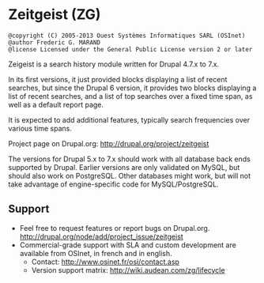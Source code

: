 # Zeitgeist (ZG)

    @copyright (C) 2005-2013 Ouest Systèmes Informatiques SARL (OSInet)
    @author Frederic G. MARAND
    @license Licensed under the General Public License version 2 or later

Zeigeist is a search history module written for Drupal 4.7.x to 7.x.

In its first versions, it just provided blocks displaying a list of recent 
searches, but since the Drupal 6 version, it provides two blocks displaying a 
list of recent searches, and a list of top searches over a fixed time span, as 
well as a default report page.
 
It is expected to add additional features, typically search frequencies over 
various time spans.

Project page on Drupal.org: <http://drupal.org/project/zeitgeist>

The versions for Drupal 5.x to 7.x should work with all database back ends
supported by Drupal. Earlier versions are only validated on MySQL, but should
also work on PostgreSQL. Other databases might work, but will not take advantage
of engine-specific code for MySQL/PostgreSQL.


## Support

- Feel free to request features or report bugs on Drupal.org.  
  <http://drupal.org/node/add/project_issue/zeitgeist>
- Commercial-grade support with SLA and custom development are available from 
  OSInet, in french and in english. 
  - Contact:  <http://www.osinet.fr/osi/contact.asp>
  - Version support matrix: <http://wiki.audean.com/zg/lifecycle>     
